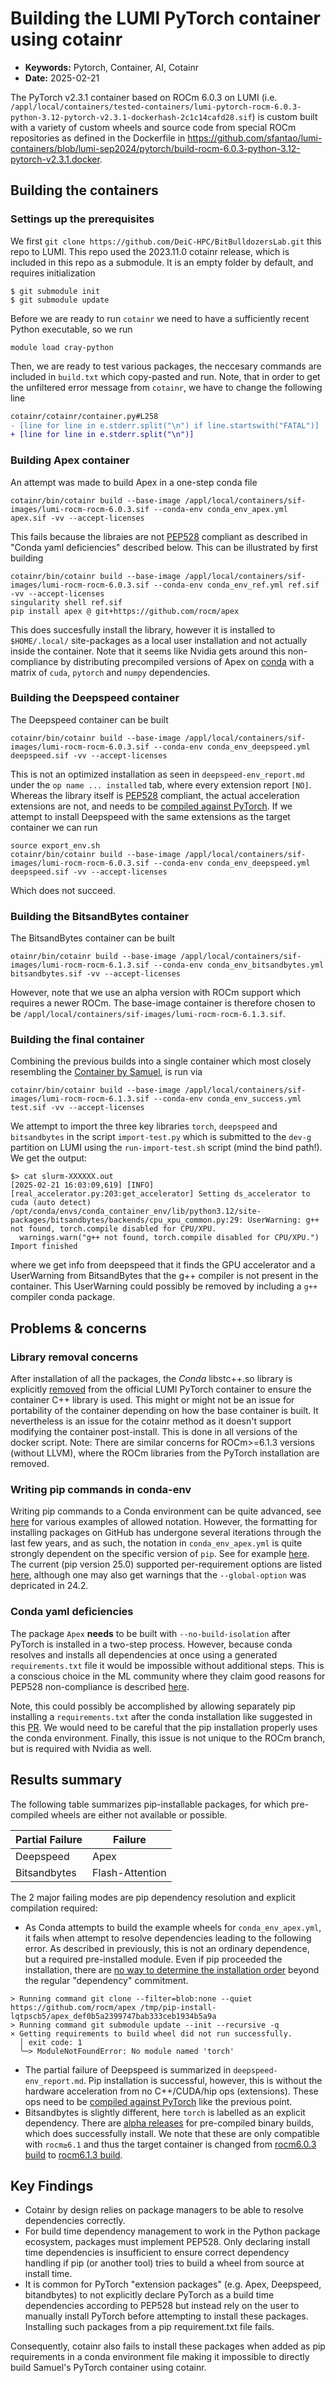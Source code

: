 # Building the LUMI PyTorch container using cotainr

- **Keywords:** Pytorch, Container, AI, Cotainr
- **Date:** 2025-02-21

The PyTorch v2.3.1 container based on ROCm 6.0.3 on LUMI (i.e. `/appl/local/containers/tested-containers/lumi-pytorch-rocm-6.0.3-python-3.12-pytorch-v2.3.1-dockerhash-2c1c14cafd28.sif`) is custom built with a variety of custom wheels and source code from special ROCm repositories as defined in the Dockerfile in https://github.com/sfantao/lumi-containers/blob/lumi-sep2024/pytorch/build-rocm-6.0.3-python-3.12-pytorch-v2.3.1.docker.

## Building the containers
### Settings up the prerequisites
We first `git clone https://github.com/DeiC-HPC/BitBulldozersLab.git` this repo to LUMI.
This repo used the 2023.11.0 cotainr release, which is included in this repo as a submodule. It is an empty folder by default, and requires initialization 
```
$ git submodule init
$ git submodule update
```
Before we are ready to run `cotainr` we need to have a sufficiently recent Python executable, so we run
```
module load cray-python
```
Then, we are ready to test various packages, the neccesary commands are included in `build.txt` which copy-pasted and run. Note, that in order to get the unfiltered error message from `cotainr`, we have to change the following line
```diff
cotainr/cotainr/container.py#L258
- [line for line in e.stderr.split("\n") if line.startswith("FATAL")]
+ [line for line in e.stderr.split("\n")]

```

### Building Apex container
An attempt was made to build Apex in a one-step conda file
```
cotainr/bin/cotainr build --base-image /appl/local/containers/sif-images/lumi-rocm-rocm-6.0.3.sif --conda-env conda_env_apex.yml apex.sif -vv --accept-licenses
```
This fails because the libraies are not [PEP528](https://peps.python.org/pep-0518/) compliant as described in "Conda yaml deficiencies" described below. This can be illustrated by first building
```
cotainr/bin/cotainr build --base-image /appl/local/containers/sif-images/lumi-rocm-rocm-6.0.3.sif --conda-env conda_env_ref.yml ref.sif -vv --accept-licenses
singularity shell ref.sif
pip install apex @ git+https://github.com/rocm/apex
```
This does succesfully install the library, however it is installed to `$HOME/.local/` site-packages as a local user installation and not actually inside the container. Note that it seems like Nvidia gets around this non-compliance by distributing precompiled versions of Apex on [conda](https://anaconda.org/conda-forge/nvidia-apex/files) with a matrix of `cuda`, `pytorch` and `numpy` dependencies. 

### Building the Deepspeed container
The Deepspeed container can be built
```
cotainr/bin/cotainr build --base-image /appl/local/containers/sif-images/lumi-rocm-rocm-6.0.3.sif --conda-env conda_env_deepspeed.yml deepspeed.sif -vv --accept-licenses
```
This is not an optimized installation as seen in `deepspeed-env_report.md` under the `op name ... installed` tab, where every extension report `[NO]`. Whereas the library itself is [PEP528](https://peps.python.org/pep-0518/) compliant, the actual acceleration extensions are not, and needs to be [compiled against PyTorch](https://www.deepspeed.ai/tutorials/advanced-install/#pre-install-deepspeed-ops). If we attempt to install Deepspeed with the same extensions as the target container we can run
```
source export_env.sh
cotainr/bin/cotainr build --base-image /appl/local/containers/sif-images/lumi-rocm-rocm-6.0.3.sif --conda-env conda_env_deepspeed.yml deepspeed.sif -vv --accept-licenses
```
Which does not succeed.

### Building the BitsandBytes container
The BitsandBytes container can be built
```
otainr/bin/cotainr build --base-image /appl/local/containers/sif-images/lumi-rocm-rocm-6.1.3.sif --conda-env conda_env_bitsandbytes.yml bitsandbytes.sif -vv --accept-licenses
```
However, note that we use an alpha version with ROCm support which requires a newer ROCm. The base-image container is therefore chosen to be `/appl/local/containers/sif-images/lumi-rocm-rocm-6.1.3.sif`.

### Building the final container

Combining the previous builds into a single container which most closely resembling the [Container by Samuel](https://github.com/sfantao/lumi-containers/blob/lumi-sep2024/pytorch/build-rocm-6.1.3-python-3.12-pytorch-v2.4.1.docker), is run via
```
cotainr/bin/cotainr build --base-image /appl/local/containers/sif-images/lumi-rocm-rocm-6.1.3.sif --conda-env conda_env_success.yml test.sif -vv --accept-licenses
```
We attempt to import the three key libraries `torch`, `deepspeed` and `bitsandbytes` in the script `import-test.py` which is submitted to the `dev-g` partition on LUMI using the `run-import-test.sh` script (mind the bind path!). We get the output:
```
$> cat slurm-XXXXXX.out 
[2025-02-21 16:03:09,619] [INFO] [real_accelerator.py:203:get_accelerator] Setting ds_accelerator to cuda (auto detect)
/opt/conda/envs/conda_container_env/lib/python3.12/site-packages/bitsandbytes/backends/cpu_xpu_common.py:29: UserWarning: g++ not found, torch.compile disabled for CPU/XPU.
  warnings.warn("g++ not found, torch.compile disabled for CPU/XPU.")
Import finished
```
where we get info from deepspeed that it finds the GPU accelerator and a UserWarning from BitsandBytes that the g++ compiler is not present in the container. This UserWarning could possibly be removed by including a `g++` compiler conda package.

## Problems & concerns

### Library removal concerns
After installation of all the packages, the _Conda_ libstc++.so library  is explicitly [removed](https://github.com/sfantao/lumi-containers/blob/lumi-sep2024/common/Dockerfile.no-torch-libstdc%2B%2B) from the official LUMI PyTorch container to ensure the container C++ library is used. This might or might not be an issue for portability of the container depending on how the base container is built. It nevertheless is an issue for the cotainr method as it doesn't support modifying the container post-install. This is done in all versions of the docker script. Note: There are similar concerns for ROCm>=6.1.3 versions (without LLVM), where the ROCm libraries from the PyTorch installation are removed.

### Writing pip commands in conda-env
Writing pip commands to a Conda environment can be quite advanced, see [here](https://github.com/conda/conda/blob/main/tests/env/support/advanced-pip/environment.yml) for various examples of allowed notation. However, the formatting for installing packages on GitHub has undergone several iterations through the last few years, and as such, the notation in `conda_env_apex.yml` is quite strongly dependent on the specific version of `pip`. See for example [here](https://github.com/pypa/pip/pull/11617). The current (pip version 25.0) supported per-requirement options are listed [here](https://pip.pypa.io/en/latest/reference/requirements-file-format/#per-requirement-options), although one may also get warnings that the `--global-option` was depricated in 24.2.

### Conda yaml deficiencies
The package `Apex` **needs** to be built with `--no-build-isolation` after PyTorch is installed in a two-step process. However, because conda resolves and installs all dependencies at once using a generated `requirements.txt` file it would be impossible without additional steps. This is a conscious choice in the ML community where they claim good reasons for PEP528 non-compliance is described [here](https://github.com/astral-sh/uv/issues/1715).

Note, this could possibly be accomplished by allowing separately pip installing a `requirements.txt` after the conda installation like suggested in this [PR](https://github.com/DeiC-HPC/cotainr/pull/55). We would need to be careful that the pip installation properly uses the conda environment. Finally, this issue is not unique to the ROCm branch, but is required with Nvidia as well. 


## Results summary
The following table summarizes pip-installable packages, for which pre-compiled wheels are either not available or possible.

| Partial Failure | Failure         |
| --------------- | --------------- |
| Deepspeed       | Apex            |
| Bitsandbytes    | Flash-Attention |

The 2 major failing modes are pip dependency resolution and explicit compilation required:
- As Conda attempts to build the example wheels for `conda_env_apex.yml`, it fails when attempt to resolve dependencies leading to the following error. As described in previously, this is not an ordinary dependence, but a required pre-installed module. Even if pip proceeded the installation, there are [no way to determine the installation order](https://pip.pypa.io/en/stable/cli/pip_install/#installation-order) beyond the regular "dependency" commitment. 
```pip
> Running command git clone --filter=blob:none --quiet https://github.com/rocm/apex /tmp/pip-install-lqtpscb5/apex_def0b5a2399747bab333ceb1934b5a9a           
> Running command git submodule update --init --recursive -q
× Getting requirements to build wheel did not run successfully.
  │ exit code: 1
  ╰─> ModuleNotFoundError: No module named 'torch'
``` 
- The partial failure of Deepspeed is summarized in `deepspeed-env_report.md`. Pip installation is successful, however, this is without the hardware acceleration from no C++/CUDA/hip ops (extensions). These ops need to be [compiled against PyTorch](https://www.deepspeed.ai/tutorials/advanced-install/#pre-install-deepspeed-ops) like the previous point.
- Bitsandbytes is slightly different, here `torch` is labelled as an explicit dependency. There are [alpha releases](https://huggingface.co/docs/bitsandbytes/main/en/installation?backend=AMD+ROCm&platform=Linux#multi-backend-pip) for pre-compiled binary builds, which does successfully install. We note that these are only compatible with `rocm≥6.1` and thus the target container is changed from [rocm6.0.3 build](https://github.com/sfantao/lumi-containers/blob/lumi-sep2024/pytorch/build-rocm-6.0.3-python-3.12-pytorch-v2.3.1.docker) to [rocm6.1.3 build](https://github.com/sfantao/lumi-containers/blob/lumi-sep2024/pytorch/build-rocm-6.1.3-python-3.12-pytorch-v2.4.1.docker).

## Key Findings

- Cotainr by design relies on package managers to be able to resolve dependencies correctly.
- For build time dependency management to work in the Python package ecosystem, packages must implement PEP528. Only declaring install time dependencies is insufficient to ensure correct dependency handling if pip (or another tool) tries to build a wheel from source at install time.
- It is common for PyTorch "extension packages" (e.g. Apex, Deepspeed, bitandbytes) to not explicitly declare PyTorch as a build time dependencies according to PEP528 but instead rely on the user to manually install PyTorch before attempting to install these packages. Installing such packages from a pip requirement.txt file fails.

Consequently, cotainr also fails to install these packages when added as pip requirements in a conda environment file making it impossible to directly build Samuel's PyTorch container using cotainr.